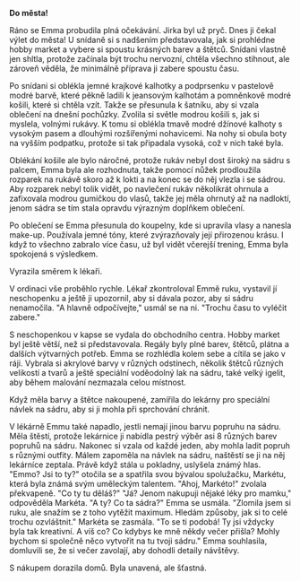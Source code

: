 **Do města!**

Ráno se Emma probudila plná očekávání. Jirka byl už pryč. Dnes ji čekal výlet do města! U snídaně si s nadšením představovala, jak si prohlédne hobby market a vybere si spoustu krásných barev a štětců. Snídani vlastně jen shltla, protože začínala být trochu nervozní, chtěla všechno stihnout, ale zároveň věděla, že minimálně příprava ji zabere spoustu času.

Po snídani si oblékla jemné krajkové kalhotky a podprsenku v pastelově modré barvě, které pěkně ladili k jeansovým kalhotám a pomněnkově modré košili, které si chtěla vzít. Takže se přesunula k šatníku, aby si vzala oblečení na dnešní pochůzky. Zvolila si světle modrou košili s, jak si myslela, volnými rukávy. K tomu si oblékla tmavě modré džínové kalhoty s vysokým pasem a dlouhými rozšířenými nohavicemi. Na nohy si obula boty na vyšším podpatku, protože si tak připadala vysoká, což v nich také byla.

Oblékání košile ale bylo náročné, protože rukáv nebyl dost široký na sádru s palcem, Emma byla ale rozhodnuta, takže pomocí nůžek prodloužila rozparek na rukávě skoro až k lokti a na konec se do něj vlezla i se sádrou. Aby rozparek nebyl tolik vidět, po navlečení rukáv několikrát ohrnula a zafixovala modrou gumičkou do vlasů, takže jej měla ohrnutý až na nadloktí, jenom sádra se tím stala opravdu výrazným doplňkem oblečení.

Po oblečení se Emma přesunula do koupelny, kde si upravila vlasy a nanesla make-up. Používala jemné tóny, které zvýrazňovaly její přirozenou krásu. I když to všechno zabralo více času, už byl vidět včerejší trening, Emma byla spokojená s výsledkem.

Vyrazila směrem k lékaři.

V ordinaci vše proběhlo rychle. Lékař zkontroloval Emmě ruku, vystavil jí neschopenku a ještě ji upozornil, aby si dávala pozor, aby si sádru nenamočila. "A hlavně odpočívejte," usmál se na ni. "Trochu času to vyléčit zabere."

S neschopenkou v kapse se vydala do obchodního centra. Hobby market byl ještě větší, než si představovala. Regály byly plné barev, štětců, plátna a dalších výtvarných potřeb. Emma se rozhlédla kolem sebe a cítila se jako v ráji. Vybrala si akrylové barvy v různých odstínech, několik štětců různých velikostí a tvarů a ještě speciální voděodolný lak na sádru, také velký igelit, aby během malování nezmazala celou místnost.

Když měla barvy a štětce nakoupené, zamířila do lekárny pro speciální návlek na sádru, aby si ji mohla při sprchování chránit.

V lékárně Emmu také napadlo, jestli nemají jinou barvu popruhu na sádru. Měla štěstí, protože lekárnice ji nabídla pestrý výběr asi 8 různých barev popruhů na sádru. Nakonec si vzala od každé jeden, aby mohla ladit popruh s různými outfity. Málem zapoměla na návlek na sádru, naštěstí se ji na něj lekárníce zeptala. Právě když stála u pokladny, uslyšela známý hlas. "Emmo? Jsi to ty?" otočila se a spatřila svou bývalou spolužačku, Markétu, která byla známá svým uměleckým talentem. "Ahoj, Markéto!" zvolala překvapeně. "Co ty tu děláš?" "Já? Jenom nakupuji nějaké léky pro mamku," odpověděla Markéta. "A ty? Co ta sádra?" Emma se usmála. "Zlomila jsem si ruku, ale snažím se z toho vytěžit maximum. Hledám způsoby, jak si to celé trochu ozvláštnit." Markéta se zasmála. "To se ti podobá! Ty jsi vždycky byla tak kreativní. A víš co? Co kdybys ke mně někdy večer přišla? Mohly bychom si společně něco vytvořit na tu tvoji sádru." Emma souhlasila, domluvili se, že si večer zavolají, aby dohodli detaily návštěvy.

S nákupem dorazila domů. Byla unavená, ale šťastná.
